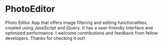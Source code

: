 # PhotoEditor
Photo Editor App that offers image filtering and editing functionalities, created using JavaScript and jQuery. It has a user-friendly interface and optimized performance. I welcome contributions and feedback from fellow developers. Thanks for checking it out!
